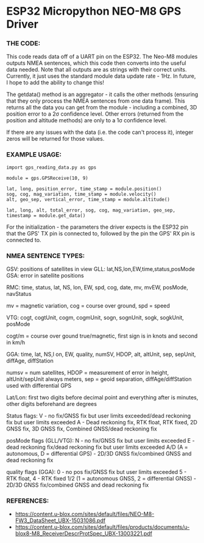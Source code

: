 # ESP32 Micropython NEO-M8 GPS Driver #

### THE CODE: ###

This code reads data off of a UART pin on the ESP32. The Neo-M8 modules outputs NMEA sentences, which this code then converts into the useful data needed. Note that all outputs are as strings with their correct units. Currently, it just uses the standard module data update rate - 1Hz. In future, I hope to add the ability to change this!

The getdata() method is an aggregator - it calls the other methods (ensuring that they only process the NMEA sentences from one data frame). This returns all the data you can get from the module - including a combined, 3D position error to a 2σ confidence level. Other errors (returned from the position and altitude methods) are only to a 1σ confidence level.

If there are any issues with the data (i.e. the code can't process it), integer zeros will be returned for those values.

### EXAMPLE USAGE: ###

```python3
import gps_reading_data.py as gps

module = gps.GPSReceive(10, 9)

lat, long, position_error, time_stamp = module.position()
sog, cog, mag_variation, time_stamp = module.velocity()
alt, geo_sep, vertical_error, time_stamp = module.altitude()

lat, long, alt, total_error, sog, cog, mag_variation, geo_sep, timestamp = module.get_data()

```

For the initialization - the parameters the driver expects is the ESP32 pin that the GPS' TX pin is connected to, followed by the pin the GPS' RX pin is connected to.

### NMEA SENTENCE TYPES: ###

GSV: positions of satellites in view
GLL: lat,NS,lon,EW,time,status,posMode
GSA: error in satellite positions

RMC: time, status, lat, NS, lon, EW, spd, cog, date, mv, mvEW, posMode, navStatus

mv = magnetic variation, cog = course over ground, spd = speed

VTG: cogt, cogtUnit, cogm, cogmUnit, sogn, sognUnit, sogk, sogkUnit, posMode

cogt/m = course over gound true/magnetic, first sign is in knots and second in km/h

GGA: time, lat, NS,l on, EW, quality, numSV, HDOP, alt, altUnit, sep, sepUnit, diffAge, diffStation

numsv = num satellites, HDOP = measurement of error in height, altUnit/sepUnit always meters, sep = geoid separation, diffAge/diffStation used with differential GPS

Lat/Lon: first two digits before decimal point and everything after is minutes, other digits beforehand are degrees

Status flags: V - no fix/GNSS fix but user limits exceeded/dead reckoning fix but user limits exceeded
A - Dead reckoning fix, RTK float, RTK fixed, 2D GNSS fix, 3D GNSS fix, Combined GNSS/dead reckoning fix

posMode flags (GLL/VTG): N - no fix/GNSS fix but user limits exceeded
E - dead reckoning fix/dead reckoning fix but user limits exceeded
A/D (A = autonomous, D = differential GPS) - 2D/3D GNSS fix/combined GNSS and dead reckoning fix

quality flags (GGA): 0 - no pos fix/GNSS fix but user limits exceeded
5 - RTK float, 4 - RTK fixed
1/2 (1 = autonomous GNSS, 2 = differential GNSS) - 2D/3D GNSS fix/combined GNSS and dead reckoning fix

### REFERENCES: ###
 - <https://content.u-blox.com/sites/default/files/NEO-M8-FW3_DataSheet_UBX-15031086.pdf>
 - <https://content.u-blox.com/sites/default/files/products/documents/u-blox8-M8_ReceiverDescrProtSpec_UBX-13003221.pdf>
